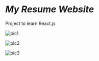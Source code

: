 # ***My Resume Website***

Project to learn React.js


![pic1](https://github.com/Loux14/Notion-Page/assets/122696881/6d29285b-cad9-47b9-b087-38fd4cb7e0a4)


![pic2](https://github.com/Loux14/Notion-Page/assets/122696881/4aee5d2f-b2d7-4aa2-bd02-217202caf670)



![pic3](https://github.com/Loux14/Notion-Page/assets/122696881/96e041af-459a-4195-bfb5-f884062ef5d7)
